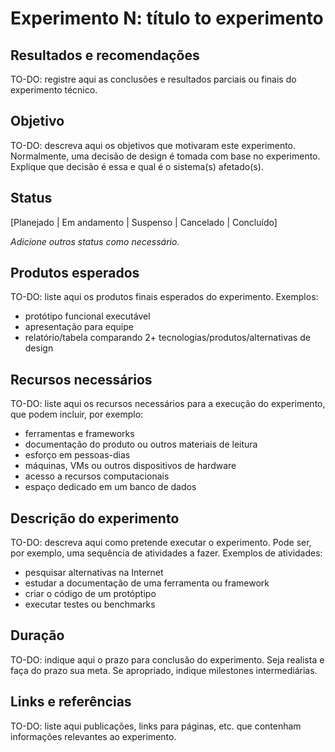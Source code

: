 # Experimento N: título to experimento 
 

## Resultados e recomendações 
TO-DO: registre aqui as conclusões e resultados parciais ou finais do experimento técnico.  

## Objetivo 
TO-DO: descreva aqui os objetivos que motivaram este experimento. Normalmente, uma decisão de design é tomada com base no experimento. 
Explique que decisão é essa e qual é o sistema(s) afetado(s).
 

## Status
[Planejado | Em andamento | Suspenso | Cancelado | Concluído]

*Adicione outros status como necessário.* 

## Produtos esperados
TO-DO: liste aqui os produtos finais esperados do experimento. Exemplos:  
 - protótipo funcional executável
 - apresentação para equipe
 - relatório/tabela comparando 2+ tecnologias/produtos/alternativas de design

## Recursos necessários
TO-DO: liste aqui os recursos necessários para a execução do experimento, que podem incluir, por exemplo:
 - ferramentas e frameworks
 - documentação do produto ou outros materiais de leitura
 - esforço em pessoas-dias 
 - máquinas, VMs ou outros dispositivos de hardware
 - acesso a recursos computacionais
 - espaço dedicado em um banco de dados

## Descrição do experimento
TO-DO: descreva aqui como pretende executar o experimento. Pode ser, por exemplo, uma sequência de atividades a fazer. 
Exemplos de atividades:
 - pesquisar alternativas na Internet 
 - estudar a documentação de uma ferramenta ou framework  
 - criar o código de um protóptipo
 - executar testes ou benchmarks

## Duração
TO-DO: indique aqui o prazo para conclusão do experimento. Seja realista e faça do prazo sua meta. 
Se apropriado, indique milestones intermediárias. 

## Links e referências
TO-DO: liste aqui publicações, links para páginas, etc. que contenham informações relevantes ao experimento.
